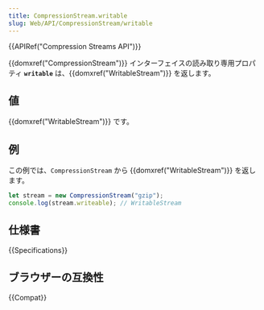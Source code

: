 ```yaml
---
title: CompressionStream.writable
slug: Web/API/CompressionStream/writable
---
```


{{APIRef("Compression Streams API")}}

{{domxref("CompressionStream")}} インターフェイスの読み取り専用プロパティ **`writable`** は、{{domxref("WritableStream")}} を返します。

## 値

{{domxref("WritableStream")}} です。

## 例

この例では、`CompressionStream` から {{domxref("WritableStream")}} を返します。

```js
let stream = new CompressionStream("gzip");
console.log(stream.writeable); // WritableStream
```

## 仕様書

{{Specifications}}

## ブラウザーの互換性

{{Compat}}
